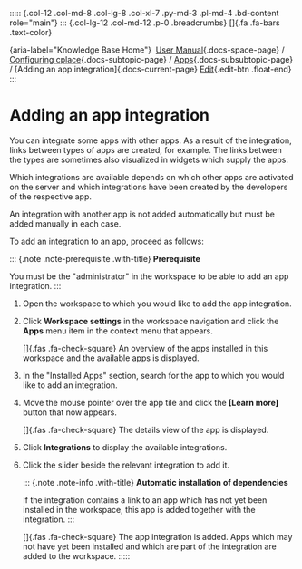 ::::: {.col-12 .col-md-8 .col-lg-8 .col-xl-7 .py-md-3 .pl-md-4 .bd-content role="main"}
::: {.col-lg-12 .col-md-12 .p-0 .breadcrumbs}
[]{.fa .fa-bars .text-color}

[](https://docs.cplace.io/){aria-label="Knowledge Base Home"}  [User
Manual](/user-manual-en/){.docs-space-page} / [Configuring
cplace](/user-manual-en/cplace-konfigurieren/){.docs-subtopic-page} /
[Apps](/user-manual-en/cplace-konfigurieren/apps/){.docs-subsubtopic-page}
/ [Adding an app integration]{.docs-current-page} [
Edit](https://github.com/collaborationfactory/cplace-doc-user-enu/blob/release/25.2/cplace-konfigurieren/apps/app-integration-hinzufuegen.md){.edit-btn
.float-end}
:::

# Adding an app integration

You can integrate some apps with other apps. As a result of the
integration, links between types of apps are created, for example. The
links between the types are sometimes also visualized in widgets which
supply the apps.

Which integrations are available depends on which other apps are
activated on the server and which integrations have been created by the
developers of the respective app.

An integration with another app is not added automatically but must be
added manually in each case.

To add an integration to an app, proceed as follows:

::: {.note .note-prerequisite .with-title}
**Prerequisite**

You must be the "administrator" in the workspace to be able to add an
app integration.
:::

1.  Open the workspace to which you would like to add the app
    integration.

2.  Click **Workspace settings** in the workspace navigation and click
    the **Apps** menu item in the context menu that appears.

    []{.fas .fa-check-square} An overview of the apps installed in this
    workspace and the available apps is displayed.

3.  In the "Installed Apps" section, search for the app to which you
    would like to add an integration.

4.  Move the mouse pointer over the app tile and click the **\[Learn
    more\]** button that now appears.

    []{.fas .fa-check-square} The details view of the app is displayed.

5.  Click **Integrations** to display the available integrations.

6.  Click the slider beside the relevant integration to add it.

    ::: {.note .note-info .with-title}
    **Automatic installation of dependencies**

    If the integration contains a link to an app which has not yet been
    installed in the workspace, this app is added together with the
    integration.
    :::

    []{.fas .fa-check-square} The app integration is added. Apps which
    may not have yet been installed and which are part of the
    integration are added to the workspace.
:::::
